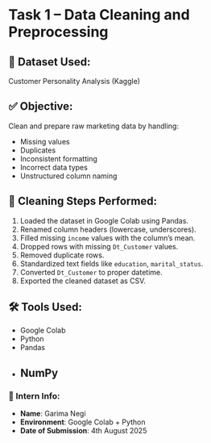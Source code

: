# Task 1 – Data Cleaning and Preprocessing

## 📁 Dataset Used:
Customer Personality Analysis (Kaggle)

## ✅ Objective:
Clean and prepare raw marketing data by handling:
- Missing values
- Duplicates
- Inconsistent formatting
- Incorrect data types
- Unstructured column naming

## 🔧 Cleaning Steps Performed:
1. Loaded the dataset in Google Colab using Pandas.
2. Renamed column headers (lowercase, underscores).
3. Filled missing `income` values with the column’s mean.
4. Dropped rows with missing `Dt_Customer` values.
5. Removed duplicate rows.
6. Standardized text fields like `education`, `marital_status`.
7. Converted `Dt_Customer` to proper datetime.
8. Exported the cleaned dataset as CSV.

## 🛠️ Tools Used:
- Google Colab
- Python
- Pandas
- NumPy
  ---
### 👤 Intern Info:
- **Name**: Garima Negi
- **Environment**: Google Colab + Python
- **Date of Submission**: 4th August 2025
